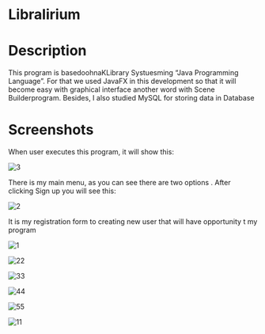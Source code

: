 # Libralirium
# Description
This program is basedoohnaKLibrary Systuesming “Java
Programming Language”. For that we used JavaFX in this
development so that it will become easy with graphical interface
another word with Scene Builderprogram.
Besides, I also studied MySQL for storing data in Database

# Screenshots
When user executes this program, it will show this:

![3](https://user-images.githubusercontent.com/49878695/112358863-e95f9480-8cfa-11eb-952c-00d6093eca76.PNG)

There is my main menu, as you can see there are two options .
After clicking Sign up you will see this:

![2](https://user-images.githubusercontent.com/49878695/112358858-e8c6fe00-8cfa-11eb-9d3b-341d86376f2d.PNG)

It is my registration form to creating new user that will have opportunity t
my program

![1](https://user-images.githubusercontent.com/49878695/112358869-e9f82b00-8cfa-11eb-9e07-62cd171c705f.PNG)

![22](https://user-images.githubusercontent.com/49878695/112360054-1a8c9480-8cfc-11eb-8a5c-1a6ed7b0fd12.PNG)

![33](https://user-images.githubusercontent.com/49878695/112360058-1bbdc180-8cfc-11eb-8914-f2fa0c0afbbc.PNG)

![44](https://user-images.githubusercontent.com/49878695/112360060-1bbdc180-8cfc-11eb-8f5c-4a99c640565a.PNG)

![55](https://user-images.githubusercontent.com/49878695/112360062-1c565800-8cfc-11eb-8fd9-d1ab9f0cd872.PNG)

![11](https://user-images.githubusercontent.com/49878695/112360063-1c565800-8cfc-11eb-8cfb-d13b505083de.PNG)
